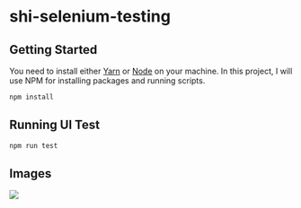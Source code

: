 # shi-selenium-testing

## Getting Started

You need to install either [Yarn](https://yarnpkg.com/en/) or [Node](https://nodejs.org/en/) on your machine. In this project, I will use NPM for installing packages and running scripts.

```sh
npm install
```

## Running UI Test

```sh
npm run test
```

## Images

![](public/images/shi-testing.gif)
